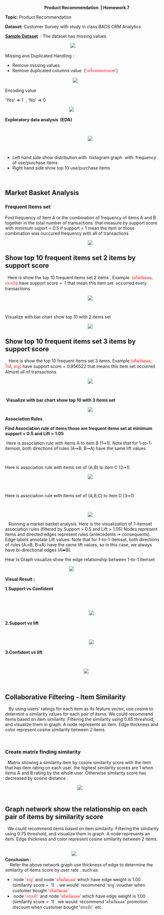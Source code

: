 <p style="padding-left: 30px; text-align: center;"><strong>Product Recommendation&nbsp;&nbsp;| Homework 7</strong></p>
<p><strong>Topic:&nbsp;</strong>Product Recommendation</p>
<p><strong>Dataset:&nbsp;</strong>Customer Survey with study in class BADS CRM Analytics</p>
<p><strong><span style="text-decoration: underline;">Sample Dataset</span></strong>&nbsp; : The dataset has missing values</p>
<p>&nbsp; &nbsp; &nbsp; &nbsp; &nbsp; &nbsp; &nbsp; &nbsp; &nbsp; &nbsp; &nbsp; &nbsp; &nbsp; &nbsp; &nbsp; &nbsp; &nbsp; &nbsp; &nbsp; &nbsp; &nbsp; &nbsp; &nbsp; &nbsp; &nbsp; &nbsp; &nbsp;&nbsp;<img src="https://github.com/rangsarid/BADS7105/blob/main/Homework%2007/sample_data.png" /></p>
<p>Missing and Duplicated Handling :</p>
<ul>
<li>Remove missing values</li>
<li>Remove duplicated columns value&nbsp; (<span style="color: #ff0000;">'เครื่องย่อยกระดาษ'</span>)</li>
</ul>
<p>&nbsp; &nbsp; &nbsp; &nbsp; &nbsp; &nbsp; &nbsp; &nbsp; &nbsp; &nbsp; &nbsp; &nbsp; &nbsp; &nbsp; &nbsp; &nbsp; &nbsp; &nbsp; &nbsp; &nbsp; &nbsp; &nbsp; &nbsp; &nbsp; &nbsp; &nbsp; &nbsp; &nbsp;&nbsp;<img src="https://github.com/rangsarid/BADS7105/blob/main/Homework%2007/duplicated_values.png" /></p>
<p>Encoding value&nbsp;</p>
<p>'Yes' =&gt; 1&nbsp; , 'No' =&gt; 0&nbsp;</p>
<p>&nbsp;&nbsp; &nbsp; &nbsp; &nbsp; &nbsp; &nbsp; &nbsp; &nbsp; &nbsp; &nbsp; &nbsp; &nbsp; &nbsp; &nbsp; &nbsp; &nbsp; &nbsp; &nbsp; &nbsp; &nbsp; &nbsp; &nbsp; &nbsp; &nbsp; &nbsp; &nbsp;&nbsp;<img src="https://github.com/rangsarid/BADS7105/blob/main/Homework%2007/encode.png" /></p>
<p><strong>Exploratory data analysis &nbsp;(EDA)</strong></p>
<p>&nbsp;</p>
<p style="padding-left: 270px;"><img src="https://github.com/rangsarid/BADS7105/blob/main/Homework%2007/Distribution.png" /></p>
<p style="padding-left: 270px;">&nbsp;</p>
<ul>
<li>Left hand side show distribution with&nbsp; histogram graph&nbsp; with&nbsp; frequency of use/purchase items</li>
<li>Right hand side show top 10&nbsp;use/purchase items</li>
</ul>
<p>&nbsp;</p>
<h2 id="Market-Basket-Analysis">Market Basket Analysis</h2>
<h3 id="Association-rule-&amp;-Frequent-Items-set">Frequent Items set</h3>
<p>Find frequency of Item A or the combination of frequency of items A and B together in the total number of transactions&nbsp;&nbsp;that measure by support score with minimum suport = 0.5 if support = 1 mean the item or those combination was ouccured frequency with all of transactions&nbsp;</p>
<p style="padding-left: 270px;"><img src="https://github.com/rangsarid/BADS7105/blob/main/Homework%2007/Top10_support_table.png" /></p>
<h2 id="Show-top-10-frequent-items-set--2-items-by-support-score">Show top 10 frequent items set 2 items by support score</h2>
<p>&nbsp; Here is show the top 10 frequent items set 2 items . Example&nbsp; <span style="color: #ff0000;">(ครีมกันแดด, กระเป๋า)</span> have support score =&nbsp; 1 that mean this item set&nbsp; occurred every transactions</p>
<p style="padding-left: 270px;"><img src="https://github.com/rangsarid/BADS7105/blob/main/Homework%2007/Top10_support_table_len_2.png" /></p>
<p>&nbsp;</p>
<p>Visualize with bar chart show top 10 with 2 items set &nbsp;</p>
<p style="padding-left: 270px;"><img src="https://github.com/rangsarid/BADS7105/blob/main/Homework%2007/Top10_support_len2.png" /></p>
<h2 id="Show-top-10-frequent-item-set--3-items-by-support-score">Show top 10 frequent items set 3 items by support score</h2>
<p>&nbsp; &nbsp;Here is show the top 10 frequent items set 3 items. Example <span style="color: #ff0000;">(ครีมกันแดด, โรตี, ชาบู)</span> have support score =&nbsp;0.956522&nbsp;that means this item set occurred Almost all of transactions</p>
<p style="padding-left: 270px;"><img src="https://github.com/rangsarid/BADS7105/blob/main/Homework%2007/Top10_support_table_len3.png" /></p>
<p>&nbsp;</p>
<p><strong>&nbsp;Visualize with bar chart show top 10 with 3 items set &nbsp;</strong></p>
<p style="padding-left: 270px;"><img src="https://github.com/rangsarid/BADS7105/blob/main/Homework%2007/Top10_support_len3.png" /></p>
<p><strong>Association Rules&nbsp;</strong></p>
<p><strong>Find <strong>Association rule&nbsp;</strong>of items those are frequent&nbsp;<strong>items set at minimum support = 0.5&nbsp;and Lift &gt; 1.05&nbsp;</strong></strong></p>
<p>&nbsp;Here is association rule with items A to item B (1➞1). Note that for 1-to-1-itemset, both directions of rules (A➞B, B➞A) have the same lift values</p>
<p>&nbsp;</p>
<p>Here is association rule with items set of (A,B) to item C (2➞1)&nbsp;</p>
<p style="padding-left: 270px;"><img src="https://github.com/rangsarid/BADS7105/blob/main/Homework%2007/item_frequent_2_1.png" /></p>
<p>&nbsp;</p>
<p>Here is association rule with items set of (A,B,C) to item D (3➞1)&nbsp;</p>
<p>&nbsp;</p>
<p style="padding-left: 270px;"><img src="https://github.com/rangsarid/BADS7105/blob/main/Homework%2007/Top10_frequent_3.png" /></p>
<p>&nbsp; &nbsp;Running a market basket analysis. Here is the visualization of 1-itemset association rules (filtered by Support &gt; 0.5 and Lift &gt; 1.05) Nodes represent items and directed edges represent rules (antecedents ➞ consequents). Edge labels annotate Lift values. Note that for 1-to-1-itemset, both directions of rules (A➞B, B➞A) have the same lift values, so in this case, we always have bi-directional edges (A⬌B).</p>
<p>Hear is Graph visualize show the edge relationship between 1-to-1 itemset&nbsp;&nbsp;</p>
<p>&nbsp; &nbsp; &nbsp; &nbsp; &nbsp; &nbsp; &nbsp; &nbsp; &nbsp; &nbsp; &nbsp; &nbsp; &nbsp; &nbsp; &nbsp; &nbsp; &nbsp; &nbsp; &nbsp; &nbsp; &nbsp; &nbsp; &nbsp; &nbsp; &nbsp; &nbsp; &nbsp;<img src="https://github.com/rangsarid/BADS7105/blob/main/Homework%2007/graph_item_1_1_2.png" /></p>
<p><strong>Visual Result :&nbsp;</strong></p>
<p><strong>1.Support vs Confident</strong></p>
<p><br />&nbsp; &nbsp; &nbsp;</p>
<p style="padding-left: 270px;">&nbsp;<img src="https://github.com/rangsarid/BADS7105/blob/main/Homework%2007/Support_vs_confidence.png" />&nbsp; &nbsp; &nbsp; &nbsp; &nbsp; &nbsp; &nbsp; &nbsp; &nbsp; &nbsp; &nbsp; &nbsp; &nbsp; &nbsp; &nbsp; &nbsp;</p>
<p><strong>2.Support vs lift</strong></p>
<p>&nbsp;</p>
<p style="padding-left: 270px;">&nbsp;<img src="https://github.com/rangsarid/BADS7105/blob/main/Homework%2007/Support_vs_lift.png" />&nbsp; &nbsp; &nbsp; &nbsp; &nbsp; &nbsp; &nbsp; &nbsp;</p>
<p><strong>3.Confident vs lift&nbsp;</strong></p>
<p>&nbsp; &nbsp; &nbsp; &nbsp; &nbsp;&nbsp; &nbsp; &nbsp; &nbsp;&nbsp;</p>
<p style="padding-left: 210px;">&nbsp; &nbsp; &nbsp; &nbsp; &nbsp; &nbsp;&nbsp;<img src="https://github.com/rangsarid/BADS7105/blob/main/Homework%2007/lift_VS_confident.png" /></p>
<p>&nbsp;</p>
<h2 id="Collaborative-Filtering---Item-Similarity">Collaborative Filtering - Item Similarity</h2>
<p>&nbsp; &nbsp;By using users' ratings for each item as its feature vector, use cosine to determint a similarity values for each pair of items. We could recommend items based on item similarity. Filtering the similarity using 0.65 threshold, and visualize them in graph. A node represents an item. Edge thickness and color represent cosine similarity between 2 items.</p>
<p>&nbsp;</p>
<div class="cell text_cell unselected rendered" tabindex="2">
<div class="inner_cell">
<div class="text_cell_render rendered_html" dir="ltr" tabindex="-1">
<h3 id="Create-matrix-finding-similarity">Create matrix finding similarity</h3>
</div>
</div>
</div>
<div class="cell text_cell unselected rendered" tabindex="2">
<div class="inner_cell">
<div class="text_cell_render rendered_html" dir="ltr" tabindex="-1">
<p>&nbsp; Matrix showing a similarity item by cosine similarity score with the item that has item rating on each user. the highest similarity scores are 1 when items A and B rating by the whole user .Otherwise similarity score has decreased by cosine distance .</p>
&nbsp; &nbsp; &nbsp; &nbsp; &nbsp; &nbsp; &nbsp; &nbsp; &nbsp; &nbsp; &nbsp; &nbsp; &nbsp; &nbsp; &nbsp; &nbsp; &nbsp; &nbsp; &nbsp; &nbsp; &nbsp; &nbsp; &nbsp; &nbsp; &nbsp; &nbsp; &nbsp; &nbsp; &nbsp; &nbsp;&nbsp;<img src="https://github.com/rangsarid/BADS7105/blob/main/Homework%2007/matrix finding similarity.png" /></div>
<div class="text_cell_render rendered_html" dir="ltr" tabindex="-1">&nbsp;</div>
<div class="text_cell_render rendered_html" dir="ltr" tabindex="-1">
<h2 id="Graph-network-show-the-relationship-on-each-pair-of-items-by-similarity-score">Graph network show the relationship on each pair of items by similarity score</h2>
<p>&nbsp; We could recommend items based on item similarity. Filtering the similarity using 0.75 threshold, and visualize them in graph. A node represents an item. Edge thickness and color represent cosine similarity between 2 items.</p>
&nbsp; &nbsp; &nbsp; &nbsp; &nbsp; &nbsp; &nbsp; &nbsp; &nbsp; &nbsp; &nbsp; &nbsp; &nbsp; &nbsp; &nbsp; &nbsp; &nbsp; &nbsp; &nbsp; &nbsp; &nbsp; &nbsp; &nbsp; &nbsp; &nbsp; &nbsp; &nbsp; &nbsp; &nbsp; &nbsp; &nbsp; &nbsp; &nbsp; &nbsp; &nbsp; &nbsp; &nbsp; &nbsp; &nbsp; &nbsp; &nbsp; &nbsp; &nbsp; &nbsp; &nbsp; &nbsp; &nbsp; &nbsp; &nbsp; &nbsp; &nbsp; &nbsp; &nbsp; &nbsp; &nbsp; &nbsp; &nbsp; &nbsp; &nbsp; &nbsp; &nbsp; &nbsp; &nbsp; &nbsp; &nbsp; &nbsp; &nbsp; &nbsp; &nbsp; &nbsp; &nbsp; &nbsp; &nbsp; &nbsp; &nbsp; &nbsp; &nbsp; &nbsp; &nbsp; &nbsp; &nbsp; &nbsp; &nbsp; &nbsp; &nbsp; &nbsp; &nbsp; &nbsp; &nbsp; &nbsp; &nbsp; &nbsp;<img src="https://github.com/rangsarid/BADS7105/blob/main/Homework%2007/collaborative.png" /></div>
<div class="text_cell_render rendered_html" dir="ltr" tabindex="-1"><strong>Conclusion :</strong></div>
<div class="text_cell_render rendered_html" dir="ltr" tabindex="-1">&nbsp; &nbsp; Refer the above network graph use thickness of edge to determine the similarity of items score by user rate . such as</div>
<ul>
<li class="text_cell_render rendered_html" dir="ltr" tabindex="-1">&nbsp;node <span style="color: #ff0000;">'ซาบู'</span> and node <span style="color: #ff0000;">'ครีมกันเเดด'</span> which have edge weight is 1.00 (similarity score =&nbsp; 1)&nbsp; . we would&nbsp; recommend 'ซาบู' voucher when customer bought <span style="color: #ff0000;">'ครีมกันแดด'&nbsp;</span></li>
<li class="text_cell_render rendered_html" dir="ltr" tabindex="-1">&nbsp;node <span style="color: #ff0000;">'กระเป๋า'</span> and node<span style="color: #ff0000;"> 'ครีมกันเเดด'</span> which have edge weight is 1.00 (similarity score =&nbsp; 1) .&nbsp;we would&nbsp; recommend 'ครีมกันแดด' promotion discount when customer bought 'กระเป๋า'&nbsp; etc.&nbsp;</li>
</ul>
</div>
</div>
